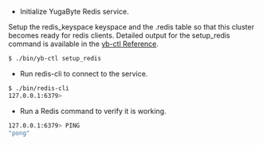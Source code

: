 - Initialize YugaByte Redis service.

Setup the redis_keyspace keyspace and the .redis table so that this cluster becomes ready for redis clients. Detailed output for the setup_redis command is available in the [yb-ctl Reference](/admin/yb-ctl/#setup-redis).

```sh
$ ./bin/yb-ctl setup_redis
```

- Run redis-cli to connect to the service.

```sh
$ ./bin/redis-cli
127.0.0.1:6379> 
```

- Run a Redis command to verify it is working.

```sh
127.0.0.1:6379> PING
"pong"
```
